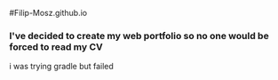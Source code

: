 #Filip-Mosz.github.io

### I've decided to create my web portfolio so no one would be forced to read my CV

i was trying gradle but failed
